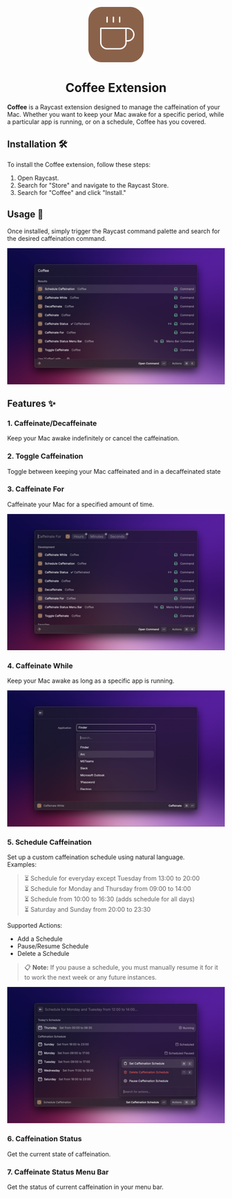 <p align="center">
  <img src="./assets/logo.png" height="128">
  <h1 align="center">Coffee Extension</h1>
</p>

**Coffee** is a Raycast extension designed to manage the caffeination of your Mac. Whether you want to keep your Mac awake for a specific period, while a particular app is running, or on a schedule, Coffee has you covered.

## Installation 🛠️ 

To install the Coffee extension, follow these steps:
1. Open Raycast.
2. Search for "Store" and navigate to the Raycast Store.
3. Search for "Coffee" and click "Install."

## Usage 🚀

Once installed, simply trigger the Raycast command palette and search for the desired caffeination command.

<p align="center">
  <img src="./metadata/coffee.png" alt="Raycast Command Palette with Coffee Commands">
</p>

## Features ✨

### 1. **Caffeinate/Decaffeinate**
Keep your Mac awake indefinitely or cancel the caffeination.

### 2. **Toggle Caffeination**
Toggle between keeping your Mac caffeinated and in a decaffeinated state

### 3. **Caffeinate For**
Caffeinate your Mac for a specified amount of time.
  
<p align="center">
  <img src="./metadata/caffeinateFor.png" alt="Caffeinate For Command">
</p>

### 4. **Caffeinate While**
Keep your Mac awake as long as a specific app is running.
  
<p align="center">
  <img src="./metadata/caffeinateWhile.png" alt="Caffeinate While Command">
</p>

### 5. **Schedule Caffeination**
Set up a custom caffeination schedule using natural language.  
Examples:

  > ⏳ Schedule for everyday except Tuesday from 13:00 to 20:00    
  > ⏳ Schedule for Monday and Thursday from 09:00 to 14:00    
  > ⏳ Schedule from 10:00 to 16:30 (adds schedule for all days)  
  > ⏳ Saturday and Sunday from 20:00 to 23:30

Supported Actions:
- Add a Schedule
- Pause/Resume Schedule
- Delete a Schedule

> 📋 **Note:** If you pause a schedule, you must manually resume it for it to work the next week or any future instances.

<p align="center">
  <img src="./metadata/addSchedule.png" alt="Schedule Caffeination Command">
</p>

### 6. **Caffeination Status**
Get the current state of caffeination.

### 7. **Caffeinate Status Menu Bar**
Get the status of current caffeination in your menu bar.